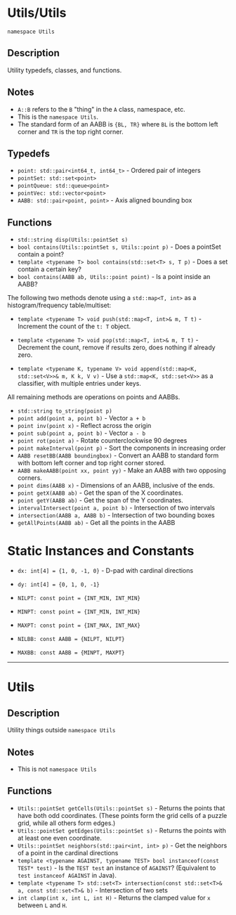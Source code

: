# Utils/Utils

`namespace Utils`

## Description

Utility typedefs, classes, and functions.

## Notes

- `A::B` refers to the `B` "thing" in the `A` class, namespace, etc.
- This is the `namespace Utils`. 
- The standard form of an AABB is `{BL, TR}` where `BL` is the bottom left corner and `TR` is the top right corner.

## Typedefs

- `point: std::pair<int64_t, int64_t>` - Ordered pair of integers
- `pointSet: std::set<point>`
- `pointQueue: std::queue<point>`
- `pointVec: std::vector<point>`
- `AABB: std::pair<point, point>` - Axis aligned bounding box

## Functions

- `std::string disp(Utils::pointSet s)`
- `bool contains(Utils::pointSet s, Utils::point p)` - Does a pointSet contain a point?
- `template <typename T> bool contains(std::set<T> s, T p)` - Does a set contain a certain key?
- `bool contains(AABB ab, Utils::point point)` - Is a point inside an AABB?

The following two methods denote using a `std::map<T, int>` as a histogram/frequency table/multiset:

- `template <typename T> void push(std::map<T, int>& m, T t)` - Increment the count of the `t: T` object.
- `template <typename T> void pop(std::map<T, int>& m, T t)` - Decrement the count, remove if results zero, does nothing if already zero.

- `template <typename K, typename V> void append(std::map<K, std::set<V>>& m, K k, V v)` - Use a `std::map<K, std::set<V>>` as a classifier, with multiple entries under keys.

All remaining methods are operations on points and AABBs.

- `std::string to_string(point p)`
- `point add(point a, point b)` - Vector `a + b`
- `point inv(point x)` - Reflect across the origin
- `point sub(point a, point b)` - Vector `a - b`
- `point rot(point a)` - Rotate counterclockwise 90 degrees
- `point makeInterval(point p)` - Sort the components in increasing order
- `AABB resetBB(AABB boundingbox)` - Convert an AABB to standard form with bottom left corner and top right corner stored.
- `AABB makeAABB(point xx, point yy)` - Make an AABB with two opposing corners.
- `point dims(AABB x)` - Dimensions of an AABB, inclusive of the ends.
- `point getX(AABB ab)` - Get the span of the X coordinates.
- `point getY(AABB ab)` - Get the span of the Y coordinates.
- `intervalIntersect(point a, point b)` - Intersection of two intervals
- `intersection(AABB a, AABB b)` - Intersection of two bounding boxes
- `getAllPoints(AABB ab)` - Get all the points in the AABB

# Static Instances and Constants

- `dx: int[4] = {1, 0, -1, 0}` - D-pad with cardinal directions
- `dy: int[4] = {0, 1, 0, -1}`

- `NILPT: const point = {INT_MIN, INT_MIN}`
- `MINPT: const point = {INT_MIN, INT_MIN}`
- `MAXPT: const point = {INT_MAX, INT_MAX}`
- `NILBB: const AABB = {NILPT, NILPT}`
- `MAXBB: const AABB = {MINPT, MAXPT}`



---

# Utils



## Description

Utility things outside `namespace Utils`

## Notes

- This is not `namespace Utils`

## Functions

- `Utils::pointSet getCells(Utils::pointSet s)` - Returns the points that have both odd coordinates. (These points form the grid cells of a puzzle grid, while all others form edges.)
- `Utils::pointSet getEdges(Utils::pointSet s)` - Returns the points with at least one even coordinate.
- `Utils::pointSet neighbors(std::pair<int, int> p)` - Get the neighbors of a point in the cardinal directions
- `template <typename AGAINST, typename TEST> bool instanceof(const TEST* test)` - Is the `TEST test` an instance of `AGAINST`? (Equivalent to `test instanceof AGAINST` in Java).
- `template <typename T> std::set<T> intersection(const std::set<T>& a, const std::set<T>& b)` - Intersection of two sets
- `int clamp(int x, int L, int H)` - Returns the clamped value for `x` between `L` and `H`.